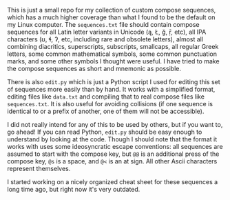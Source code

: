 This is just a small repo for my collection of custom compose sequences, which has a much higher coverage than what I found to be the default on my Linux computer. The `sequences.txt` file should contain compose sequences for all Latin letter variants in Unicode (ą, Ł, ğ, ṝ, etc), all IPA characters (ʊ, ɬ, ʔ, etc, including rare and obsolete letters), almost all combining diacritics, superscripts, subscripts, smallcaps, all regular Greek letters, some common mathematical symbols, some common punctuation marks, and some other symbols I thought were useful. I have tried to make the compose sequences as short and mnemonic as possible.

There is also `edit.py` which is just a Python script I used for editing this set of sequences more easily than by hand. It works with a simplified format, editing files like `data.txt` and compiling that to real compose files like `sequences.txt`. It is also useful for avoiding collisions (if one sequence is identical to or a prefix of another, one of them will not be accessible).

I did not really intend for any of this to be used by others, but if you want to, go ahead! If you can read Python, `edit.py` should be easy enough to understand by looking at the code. Though I should note that the format it works with uses some ideosyncratic escape conventions: all sequences are assumed to start with the compose key, but `@@` is an additional press of the compose key, `@s` is a space, and `@<` is an at sign. All other Ascii characters represent themselves.

I started working on a nicely organized cheat sheet for these sequences a long time ago, but right now it's very outdated.